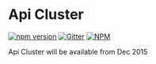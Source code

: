 # Api Cluster
[![npm version](https://badge.fury.io/js/apicluster.svg)](https://badge.fury.io/js/apicluster)
[![Gitter](https://badges.gitter.im/Join%20Chat.svg)](https://gitter.im/ramsunvtech/apicluster?utm_source=badge&utm_medium=badge&utm_campaign=pr-badge)
[![NPM](https://nodei.co/npm/apicluster.png?downloads=true&downloadRank=true)](https://nodei.co/npm/apicluster/)

Api Cluster will be available from Dec 2015
